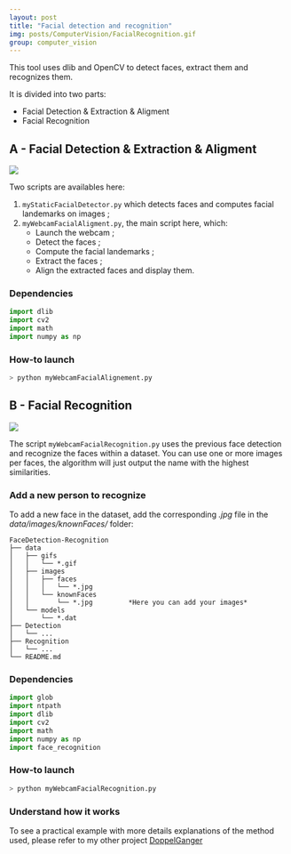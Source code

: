```yaml
---
layout: post
title: "Facial detection and recognition"
img: posts/ComputerVision/FacialRecognition.gif
group: computer_vision
---
```


This tool uses dlib and OpenCV to detect faces, extract them and recognizes them.

It is divided into two parts:
- Facial Detection & Extraction & Aligment
- Facial Recognition

## A - Facial Detection & Extraction & Aligment

![]({{site.baseurl}}/assets/img/posts/ComputerVision/faceDetectionRecognition/FacialDetection.gif)

Two scripts are availables here:
1. `myStaticFacialDetector.py` which detects faces and computes facial landemarks on images ;
2. `myWebcamFacialAligment.py`, the main script here, which:
	- Launch the webcam ;
	- Detect the faces ;
	- Compute the facial landemarks ;
	- Extract the faces ;
	- Align the extracted faces and display them.

### Dependencies

```python
import dlib
import cv2
import math
import numpy as np
```

### How-to launch

```bash
> python myWebcamFacialAlignement.py
```

## B - Facial Recognition

![]({{site.baseurl}}/assets/img/posts/ComputerVision/faceDetectionRecognition/FacialRecognition.gif)

The script `myWebcamFacialRecognition.py` uses the previous face detection and recognize the faces within a dataset. You can use one or more images per faces, the algorithm will just output the name with the highest similarities.

### Add a new person to recognize

To add a new face in the dataset, add the corresponding *.jpg* file in the *data/images/knownFaces/* folder:
```
FaceDetection-Recognition
├── data
│   ├── gifs
│   │   └── *.gif
│   ├── images
│   │   ├── faces
│   │   │   └── *.jpg
│   │   └── knownFaces
│   │       └── *.jpg         *Here you can add your images*
│   └── models
│       └── *.dat
├── Detection
│   └── ...
├── Recognition
│   └── ...
└── README.md
```

### Dependencies

```python
import glob
import ntpath
import dlib
import cv2
import math
import numpy as np
import face_recognition
```

### How-to launch

```bash
> python myWebcamFacialRecognition.py
```

### Understand how it works

To see a practical example with more details explanations of the method used, please refer to my other project [DoppelGanger]({{site.baseurl}}/doppelGanger)
